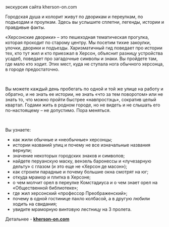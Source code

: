 <section>
    <title>Херсонские дворики</title>
    <subtitle>экскурсия сайта kherson-on.com</subtitle>
</section>

<imgrow>
    <pic image_file="dvor.png" alt="Двор" />
    <img src="https://khers-on.com/wp-content/uploads/2021/01/vnimatelnyye-slushateli-1.jpg" alt="" />
</imgrow>

Городская душа и колорит живут по дворикам и переулкам, по подъездам и проулкам. Здесь вы услышите сплетни, легенды, истории и правдивые факты.

«Херсонские дворики» – это пешеходная тематическая прогулка, которая проходит по старому центру. Мы посетим тихие закоулки, улочки, дворики и подъезды. Харизматичный гид поведает про истории тех, кто тут жил и кто приезжал в Херсон, объяснит разницу устройства усадеб, поведает про загадочные символы и знаки. Вы пройдете там, где мало кто ходит. Этих мест, куда не ступала нога обычного херсонца, в городе предостаточно.

<imgrow>
    <img src="https://khers-on.com/wp-content/uploads/2021/01/gosti-vovremya-ekskursii.jpg" alt="" />
    <img src="https://khers-on.com/wp-content/uploads/2021/01/kherson-udivlyayet.jpg" alt="" />
</imgrow>

Вы можете каждый день пробегать по одной и той же улице на работу и обратно, и не знать ее истории, не знать «что за тем поворотом» или не знать то, что можно пройти быстрее «навпростэць», сократив целый квартал. Годами жить в родном городе, но не видеть и не слышать его по-настоящему – не допустимо. Пора меняться.

<imgrow>
    <img src="https://khers-on.com/wp-content/uploads/2021/01/1.koloritnyy-khersonskiy-dvorik.jpg" alt="" />
    <img src="https://khers-on.com/wp-content/uploads/2021/01/tkskursiya-khersonskimi-dvorikami.jpg" alt="" />
</imgrow>

Вы узнаете:

<ul><li>как жили обычные и «необычные» херсонцы;</li><li>истории названий улиц и почему не все изначальные названия вернули;</li><li>значение некоторых городских знаков и символов;</li><li>найдете перуанскую маску, вензель баронессы и «лучезарную дельту» с глазом (и это еще не «Херсон де масон»);</li><li>как строили парадные и почему большие окна смотрят на юг;</li><li>откуда мрамор и плитка в Херсоне;</li><li>о чем молчит орел в переулке Комстадиуса и о чем знает орел на «Общественной библиотеке»;</li><li>где жил херсонский «профессор Преображенский»;</li><li>почему в одной гостинице пахло колбасой, а в другую любили ходить на свидания;</li><li>увидите мраморную винтовую лестницу на 3 пролета.</li></ul>

Детальнее - **[kherson-on.com](https://khers-on.com/tour/teatralizovannie-dvoriki)**
